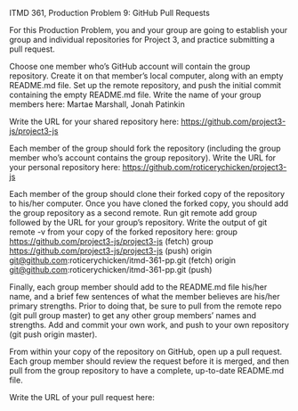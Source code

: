 ITMD 361, Production Problem 9: GitHub Pull Requests

For this Production Problem, you and your group are going to establish your group and individual repositories for Project 3, and practice submitting a pull request.

Choose one member who’s GitHub account will contain the group repository. Create it on that member’s local computer, along with an empty README.md file. Set up the remote repository, and push the initial commit containing the empty README.md file.
Write the name of your group members here: Martae Marshall, Jonah Patinkin

Write the URL for your shared repository here: https://github.com/project3-js/project3-js

Each member of the group should fork the repository (including the group member who’s account contains the group repository).
Write the URL for your personal repository here: https://github.com/roticerychicken/project3-js

Each member of the group should clone their forked copy of the repository to his/her computer. Once you have cloned the forked copy, you should add the group repository as a second remote. Run git remote add group followed by the URL for your group’s repository.
Write the output of git remote -v from your copy of the forked repository here:
group	https://github.com/project3-js/project3-js (fetch)
group	https://github.com/project3-js/project3-js (push)
origin	git@github.com:roticerychicken/itmd-361-pp.git (fetch)
origin	git@github.com:roticerychicken/itmd-361-pp.git (push)

Finally, each group member should add to the README.md file his/her name, and a brief few sentences of what the member believes are his/her primary strengths. Prior to doing that, be sure to pull from the remote repo (git pull group master) to get any other group members’ names and strengths. Add and commit your own work, and push to your own repository (git push origin master).

From within your copy of the repository on GitHub, open up a pull request. Each group member should review the request before it is merged, and then pull from the group repository to have a complete, up-to-date README.md file.

Write the URL of your pull request here: